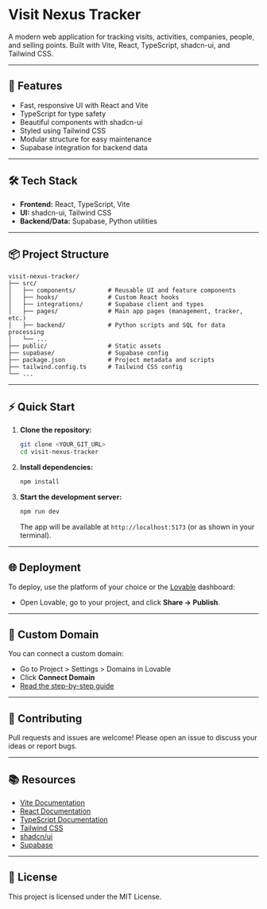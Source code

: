 # Visit Nexus Tracker

A modern web application for tracking visits, activities, companies, people, and selling points. Built with Vite, React, TypeScript, shadcn-ui, and Tailwind CSS.

---

## 🚀 Features
- Fast, responsive UI with React and Vite
- TypeScript for type safety
- Beautiful components with shadcn-ui
- Styled using Tailwind CSS
- Modular structure for easy maintenance
- Supabase integration for backend data

---

## 🛠️ Tech Stack
- **Frontend:** React, TypeScript, Vite
- **UI:** shadcn-ui, Tailwind CSS
- **Backend/Data:** Supabase, Python utilities

---

## 📦 Project Structure
```
visit-nexus-tracker/
├── src/
│   ├── components/         # Reusable UI and feature components
│   ├── hooks/              # Custom React hooks
│   ├── integrations/       # Supabase client and types
│   ├── pages/              # Main app pages (management, tracker, etc.)
│   ├── backend/            # Python scripts and SQL for data processing
│   └── ...
├── public/                 # Static assets
├── supabase/               # Supabase config
├── package.json            # Project metadata and scripts
├── tailwind.config.ts      # Tailwind CSS config
└── ...
```

---

## ⚡ Quick Start

1. **Clone the repository:**
   ```sh
   git clone <YOUR_GIT_URL>
   cd visit-nexus-tracker
   ```
2. **Install dependencies:**
   ```sh
   npm install
   ```
3. **Start the development server:**
   ```sh
   npm run dev
   ```
   The app will be available at `http://localhost:5173` (or as shown in your terminal).

---

## 🌐 Deployment

To deploy, use the platform of your choice or the [Lovable](https://lovable.dev/projects/8b8c1a9f-1391-493b-9bfb-aa50324a19fa) dashboard:
- Open Lovable, go to your project, and click **Share → Publish**.

---

## 🔗 Custom Domain

You can connect a custom domain:
- Go to Project > Settings > Domains in Lovable
- Click **Connect Domain**
- [Read the step-by-step guide](https://docs.lovable.dev/tips-tricks/custom-domain#step-by-step-guide)

---

## 🤝 Contributing
Pull requests and issues are welcome! Please open an issue to discuss your ideas or report bugs.

---

## 📚 Resources
- [Vite Documentation](https://vitejs.dev/)
- [React Documentation](https://react.dev/)
- [TypeScript Documentation](https://www.typescriptlang.org/)
- [Tailwind CSS](https://tailwindcss.com/)
- [shadcn/ui](https://ui.shadcn.com/)
- [Supabase](https://supabase.com/)

---

## 📝 License
This project is licensed under the MIT License.